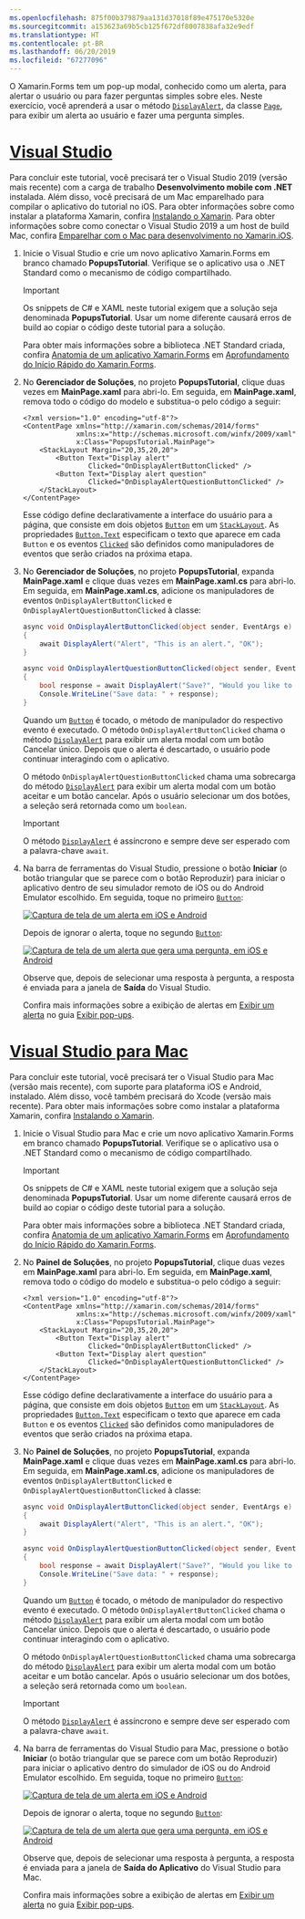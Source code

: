 ```yaml
---
ms.openlocfilehash: 875f00b379879aa131d37018f89e475170e5320e
ms.sourcegitcommit: a153623a69b5cb125f672df8007838afa32e9edf
ms.translationtype: HT
ms.contentlocale: pt-BR
ms.lasthandoff: 06/20/2019
ms.locfileid: "67277096"
---
```

O Xamarin.Forms tem um pop-up modal, conhecido como um alerta, para alertar o usuário ou para fazer perguntas simples sobre eles. Neste exercício, você aprenderá a usar o método [`DisplayAlert`](xref:Xamarin.Forms.Page.DisplayAlert*), da classe [`Page`](xref:Xamarin.Forms.Page), para exibir um alerta ao usuário e fazer uma pergunta simples.

# <a name="visual-studiotabvswin"></a>[Visual Studio](#tab/vswin)

Para concluir este tutorial, você precisará ter o Visual Studio 2019 (versão mais recente) com a carga de trabalho **Desenvolvimento mobile com .NET** instalada. Além disso, você precisará de um Mac emparelhado para compilar o aplicativo do tutorial no iOS. Para obter informações sobre como instalar a plataforma Xamarin, confira [Instalando o Xamarin](~/get-started/installation/index.md). Para obter informações sobre como conectar o Visual Studio 2019 a um host de build Mac, confira [Emparelhar com o Mac para desenvolvimento no Xamarin.iOS](~/ios/get-started/installation/windows/connecting-to-mac/index.md).

1. Inicie o Visual Studio e crie um novo aplicativo Xamarin.Forms em branco chamado **PopupsTutorial**. Verifique se o aplicativo usa o .NET Standard como o mecanismo de código compartilhado.

    > [!IMPORTANT]
    > Os snippets de C# e XAML neste tutorial exigem que a solução seja denominada **PopupsTutorial**. Usar um nome diferente causará erros de build ao copiar o código deste tutorial para a solução.

    Para obter mais informações sobre a biblioteca .NET Standard criada, confira [Anatomia de um aplicativo Xamarin.Forms](~/get-started/first-app/index.md) em [Aprofundamento do Início Rápido do Xamarin.Forms](~/get-started/first-app/index.md).

1. No **Gerenciador de Soluções**, no projeto **PopupsTutorial**, clique duas vezes em **MainPage.xaml** para abri-lo. Em seguida, em **MainPage.xaml**, remova todo o código do modelo e substitua-o pelo código a seguir:

    ```xaml
    <?xml version="1.0" encoding="utf-8"?>
    <ContentPage xmlns="http://xamarin.com/schemas/2014/forms"
                 xmlns:x="http://schemas.microsoft.com/winfx/2009/xaml"
                 x:Class="PopupsTutorial.MainPage">
        <StackLayout Margin="20,35,20,20">
            <Button Text="Display alert"
                    Clicked="OnDisplayAlertButtonClicked" />
            <Button Text="Display alert question"
                    Clicked="OnDisplayAlertQuestionButtonClicked" />
        </StackLayout>
    </ContentPage>
    ```

    Esse código define declarativamente a interface do usuário para a página, que consiste em dois objetos [`Button`](xref:Xamarin.Forms.Button) em um [`StackLayout`](xref:Xamarin.Forms.StackLayout). As propriedades [`Button.Text`](xref:Xamarin.Forms.Button.Text) especificam o texto que aparece em cada `Button` e os eventos [`Clicked`](xref:Xamarin.Forms.Button.Clicked) são definidos como manipuladores de eventos que serão criados na próxima etapa.

1. No **Gerenciador de Soluções**, no projeto **PopupsTutorial**, expanda **MainPage.xaml** e clique duas vezes em **MainPage.xaml.cs** para abri-lo. Em seguida, em **MainPage.xaml.cs**, adicione os manipuladores de eventos `OnDisplayAlertButtonClicked` e `OnDisplayAlertQuestionButtonClicked` à classe:

    ```csharp
    async void OnDisplayAlertButtonClicked(object sender, EventArgs e)
    {
        await DisplayAlert("Alert", "This is an alert.", "OK");
    }

    async void OnDisplayAlertQuestionButtonClicked(object sender, EventArgs e)
    {
        bool response = await DisplayAlert("Save?", "Would you like to save your data?", "Yes", "No");
        Console.WriteLine("Save data: " + response);
    }
    ```

    Quando um [`Button`](xref:Xamarin.Forms.Button) é tocado, o método de manipulador do respectivo evento é executado. O método `OnDisplayAlertButtonClicked` chama o método [`DisplayAlert`](xref:Xamarin.Forms.Page.DisplayAlert*) para exibir um alerta modal com um botão Cancelar único. Depois que o alerta é descartado, o usuário pode continuar interagindo com o aplicativo.

    O método `OnDisplayAlertQuestionButtonClicked` chama uma sobrecarga do método [`DisplayAlert`](xref:Xamarin.Forms.Page.DisplayAlert*) para exibir um alerta modal com um botão aceitar e um botão cancelar. Após o usuário selecionar um dos botões, a seleção será retornada como um `boolean`.

    > [!IMPORTANT]
    > O método [`DisplayAlert`](xref:Xamarin.Forms.Page.DisplayAlert*) é assíncrono e sempre deve ser esperado com a palavra-chave `await`.

1. Na barra de ferramentas do Visual Studio, pressione o botão **Iniciar** (o botão triangular que se parece com o botão Reproduzir) para iniciar o aplicativo dentro de seu simulador remoto de iOS ou do Android Emulator escolhido. Em seguida, toque no primeiro [`Button`](xref:Xamarin.Forms.Button):

    [![Captura de tela de um alerta em iOS e Android](../images/alert.png "Alerta")](../images/alert-large.png#lightbox "Alerta")

    Depois de ignorar o alerta, toque no segundo [`Button`](xref:Xamarin.Forms.Button):

    [![Captura de tela de um alerta que gera uma pergunta, em iOS e Android](../images/alert-question.png "Alerta que faz uma pergunta")](../images/alert-question-large.png#lightbox "Alerta que faz uma pergunta")

    Observe que, depois de selecionar uma resposta à pergunta, a resposta é enviada para a janela de **Saída** do Visual Studio.

    Confira mais informações sobre a exibição de alertas em [Exibir um alerta](~/xamarin-forms/user-interface/pop-ups.md#display-an-alert) no guia [Exibir pop-ups](~/xamarin-forms/user-interface/pop-ups.md).

# <a name="visual-studio-for-mactabvsmac"></a>[Visual Studio para Mac](#tab/vsmac)

Para concluir este tutorial, você precisará ter o Visual Studio para Mac (versão mais recente), com suporte para plataforma iOS e Android, instalado. Além disso, você também precisará do Xcode (versão mais recente). Para obter mais informações sobre como instalar a plataforma Xamarin, confira [Instalando o Xamarin](~/get-started/installation/index.md).

1. Inicie o Visual Studio para Mac e crie um novo aplicativo Xamarin.Forms em branco chamado **PopupsTutorial**. Verifique se o aplicativo usa o .NET Standard como o mecanismo de código compartilhado.

    > [!IMPORTANT]
    > Os snippets de C# e XAML neste tutorial exigem que a solução seja denominada **PopupsTutorial**. Usar um nome diferente causará erros de build ao copiar o código deste tutorial para a solução.

    Para obter mais informações sobre a biblioteca .NET Standard criada, confira [Anatomia de um aplicativo Xamarin.Forms](~/get-started/first-app/index.md) em [Aprofundamento do Início Rápido do Xamarin.Forms](~/get-started/first-app/index.md).

1. No **Painel de Soluções**, no projeto **PopupsTutorial**, clique duas vezes em **MainPage.xaml** para abri-lo. Em seguida, em **MainPage.xaml**, remova todo o código do modelo e substitua-o pelo código a seguir:

    ```xaml
    <?xml version="1.0" encoding="utf-8"?>
    <ContentPage xmlns="http://xamarin.com/schemas/2014/forms"
                 xmlns:x="http://schemas.microsoft.com/winfx/2009/xaml"
                 x:Class="PopupsTutorial.MainPage">
        <StackLayout Margin="20,35,20,20">
            <Button Text="Display alert"
                    Clicked="OnDisplayAlertButtonClicked" />
            <Button Text="Display alert question"
                    Clicked="OnDisplayAlertQuestionButtonClicked" />
        </StackLayout>
    </ContentPage>
    ```

    Esse código define declarativamente a interface do usuário para a página, que consiste em dois objetos [`Button`](xref:Xamarin.Forms.Button) em um [`StackLayout`](xref:Xamarin.Forms.StackLayout). As propriedades [`Button.Text`](xref:Xamarin.Forms.Button.Text) especificam o texto que aparece em cada `Button` e os eventos [`Clicked`](xref:Xamarin.Forms.Button.Clicked) são definidos como manipuladores de eventos que serão criados na próxima etapa.

1. No **Painel de Soluções**, no projeto **PopupsTutorial**, expanda **MainPage.xaml** e clique duas vezes em **MainPage.xaml.cs** para abri-lo. Em seguida, em **MainPage.xaml.cs**, adicione os manipuladores de eventos `OnDisplayAlertButtonClicked` e `OnDisplayAlertQuestionButtonClicked` à classe:

    ```csharp
    async void OnDisplayAlertButtonClicked(object sender, EventArgs e)
    {
        await DisplayAlert("Alert", "This is an alert.", "OK");
    }

    async void OnDisplayAlertQuestionButtonClicked(object sender, EventArgs e)
    {
        bool response = await DisplayAlert("Save?", "Would you like to save your data?", "Yes", "No");
        Console.WriteLine("Save data: " + response);
    }
    ```

    Quando um [`Button`](xref:Xamarin.Forms.Button) é tocado, o método de manipulador do respectivo evento é executado. O método `OnDisplayAlertButtonClicked` chama o método [`DisplayAlert`](xref:Xamarin.Forms.Page.DisplayAlert*) para exibir um alerta modal com um botão Cancelar único. Depois que o alerta é descartado, o usuário pode continuar interagindo com o aplicativo.

    O método `OnDisplayAlertQuestionButtonClicked` chama uma sobrecarga do método [`DisplayAlert`](xref:Xamarin.Forms.Page.DisplayAlert*) para exibir um alerta modal com um botão aceitar e um botão cancelar. Após o usuário selecionar um dos botões, a seleção será retornada como um `boolean`.

    > [!IMPORTANT]
    > O método [`DisplayAlert`](xref:Xamarin.Forms.Page.DisplayAlert*) é assíncrono e sempre deve ser esperado com a palavra-chave `await`.

1. Na barra de ferramentas do Visual Studio para Mac, pressione o botão **Iniciar** (o botão triangular que se parece com um botão Reproduzir) para iniciar o aplicativo dentro do simulador de iOS ou do Android Emulator escolhido. Em seguida, toque no primeiro [`Button`](xref:Xamarin.Forms.Button):

    [![Captura de tela de um alerta em iOS e Android](../images/alert.png "Alerta")](../images/alert-large.png#lightbox "Alerta")

    Depois de ignorar o alerta, toque no segundo [`Button`](xref:Xamarin.Forms.Button):

    [![Captura de tela de um alerta que gera uma pergunta, em iOS e Android](../images/alert-question.png "Alerta que faz uma pergunta")](../images/alert-question-large.png#lightbox "Alerta que faz uma pergunta")

    Observe que, depois de selecionar uma resposta à pergunta, a resposta é enviada para a janela de **Saída do Aplicativo** do Visual Studio para Mac.

    Confira mais informações sobre a exibição de alertas em [Exibir um alerta](~/xamarin-forms/user-interface/pop-ups.md#display-an-alert) no guia [Exibir pop-ups](~/xamarin-forms/user-interface/pop-ups.md).
